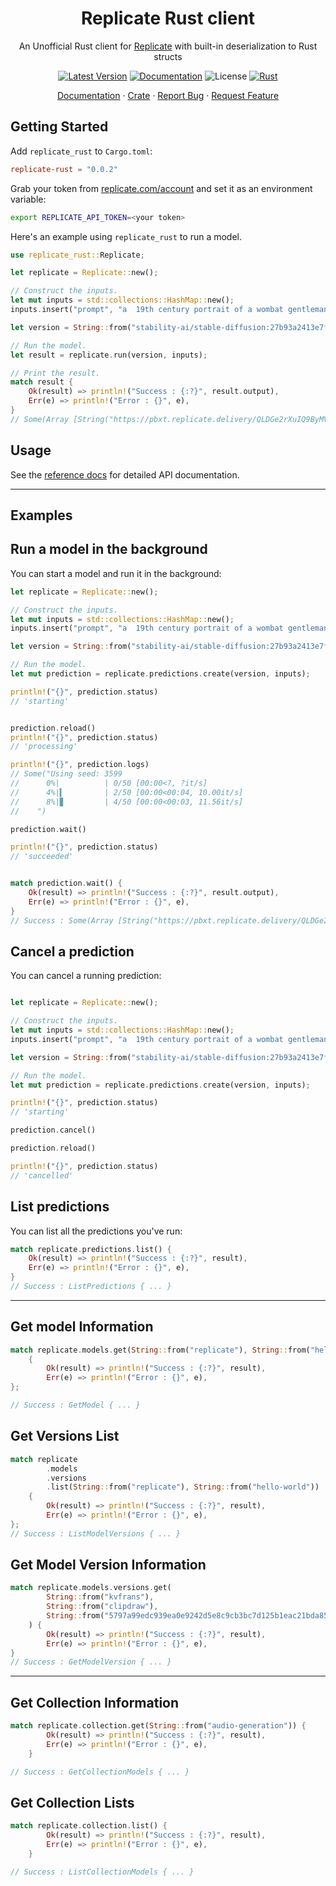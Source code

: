 <div align="center">
<h1>Replicate Rust client</h1>
</div>

<p align="center">An Unofficial Rust client for <a href="https://replicate.com">Replicate</a> with built-in deserialization to Rust structs 
<div align="center">

<!-- [![Build](https://github.com/shubhamai/replicate-rust/actions/workflows/build.yml/badge.svg)](https://github.com/shubhamai/replicate-rust/actions/workflows/build.yml) 
[![codecov](https://codecov.io/gh/shubhamai/replicate-rust/branch/main/graph/badge.svg)](https://codecov.io/gh/shubhamai/replicate-rust)-->
[![Latest Version]][crates.io] [![Documentation]][docs.rs] ![License]
[![Rust](https://img.shields.io/badge/rust-1.72%2B-blue.svg?maxAge=3600)](https://github.com/rust-lang/rust/blob/master/RELEASES.md#version-1720-2023-08-24)

</div>

<p align="center">
    <a href="https://docs.rs/replicate-rust/">Documentation</a>
    ·
    <a href="https://crates.io/crates/replicate-rust">Crate</a>
    ·
    <a href="https://github.com/shubhamai/replicate-rust/issues">Report Bug</a>
    ·
    <a href="https://github.com/shubhamai/replicate-rust/issues">Request Feature</a>

</p>


## Getting Started

Add `replicate_rust` to `Cargo.toml`:

```toml
replicate-rust = "0.0.2"
```

Grab your token from [replicate.com/account](https://replicate.com/account) and set it as an environment variable:

```sh
export REPLICATE_API_TOKEN=<your token>
```

Here's an example using `replicate_rust` to run a model. 

```rust
use replicate_rust::Replicate;

let replicate = Replicate::new();

// Construct the inputs.
let mut inputs = std::collections::HashMap::new();
inputs.insert("prompt", "a  19th century portrait of a wombat gentleman");

let version = String::from("stability-ai/stable-diffusion:27b93a2413e7f36cd83da926f3656280b2931564ff050bf9575f1fdf9bcd7478");

// Run the model.
let result = replicate.run(version, inputs);

// Print the result.
match result {
    Ok(result) => println!("Success : {:?}", result.output),
    Err(e) => println!("Error : {}", e),
}
// Some(Array [String("https://pbxt.replicate.delivery/QLDGe2rXuIQ9ByMViQEXrYCkKfDi9I3YWAzPwWsDZWMXeN7iA/out-0.png")])```
```

## Usage

See the [reference docs](https://docs.rs/replicate-rust/) for detailed API documentation.

---

## Examples

## Run a model in the background

You can start a model and run it in the background:

```rust
let replicate = Replicate::new();

// Construct the inputs.
let mut inputs = std::collections::HashMap::new();
inputs.insert("prompt", "a  19th century portrait of a wombat gentleman");

let version = String::from("stability-ai/stable-diffusion:27b93a2413e7f36cd83da926f3656280b2931564ff050bf9575f1fdf9bcd7478");

// Run the model.
let mut prediction = replicate.predictions.create(version, inputs);

println!("{}", prediction.status)
// 'starting'


prediction.reload()
println!("{}", prediction.status)
// 'processing'

println!("{}", prediction.logs)
// Some("Using seed: 3599
//      0%|          | 0/50 [00:00<?, ?it/s]
//      4%|▍         | 2/50 [00:00<00:04, 10.00it/s]
//      8%|▊         | 4/50 [00:00<00:03, 11.56it/s]
//    ")

prediction.wait()

println!("{}", prediction.status)
// 'succeeded'


match prediction.wait() {
    Ok(result) => println!("Success : {:?}", result.output),
    Err(e) => println!("Error : {}", e),
}
// Success : Some(Array [String("https://pbxt.replicate.delivery/QLDGe2rXuIQ9ByMViQEXrYCkKfDi9I3YWAzPwWsDZWMXeN7iA/out-0.png")])
```


## Cancel a prediction

You can cancel a running prediction:

```rust

let replicate = Replicate::new();

// Construct the inputs.
let mut inputs = std::collections::HashMap::new();
inputs.insert("prompt", "a  19th century portrait of a wombat gentleman");

let version = String::from("stability-ai/stable-diffusion:27b93a2413e7f36cd83da926f3656280b2931564ff050bf9575f1fdf9bcd7478");

// Run the model.
let mut prediction = replicate.predictions.create(version, inputs);

println!("{}", prediction.status)
// 'starting'

prediction.cancel()

prediction.reload()

println!("{}", prediction.status)
// 'cancelled'
```

## List predictions

You can list all the predictions you've run:

```rust
match replicate.predictions.list() {
    Ok(result) => println!("Success : {:?}", result),
    Err(e) => println!("Error : {}", e),
}
// Success : ListPredictions { ... }
```

---

## Get model Information

```rust
match replicate.models.get(String::from("replicate"), String::from("hello-world"))
    {
        Ok(result) => println!("Success : {:?}", result),
        Err(e) => println!("Error : {}", e),
};

// Success : GetModel { ... }
```

## Get Versions List

```rust
match replicate
        .models
        .versions
        .list(String::from("replicate"), String::from("hello-world"))
    {
        Ok(result) => println!("Success : {:?}", result),
        Err(e) => println!("Error : {}", e),
};
// Success : ListModelVersions { ... }
``````

## Get Model Version Information

```rust
match replicate.models.versions.get(
        String::from("kvfrans"),
        String::from("clipdraw"),
        String::from("5797a99edc939ea0e9242d5e8c9cb3bc7d125b1eac21bda852e5cb79ede2cd9b"),
    ) {
        Ok(result) => println!("Success : {:?}", result),
        Err(e) => println!("Error : {}", e),
}
// Success : GetModelVersion { ... }
```

---

## Get Collection Information

```rust
match replicate.collection.get(String::from("audio-generation")) {
        Ok(result) => println!("Success : {:?}", result),
        Err(e) => println!("Error : {}", e),
    }

// Success : GetCollectionModels { ... }
```

## Get Collection Lists

```rust
match replicate.collection.list() {
        Ok(result) => println!("Success : {:?}", result),
        Err(e) => println!("Error : {}", e),
    }

// Success : ListCollectionModels { ... }
```


[crates.io]: https://crates.io/crates/replicate-rust
[Latest Version]: https://img.shields.io/crates/v/replicate-rust.svg
[Documentation]: https://docs.rs/replicate-rust/badge.svg
[docs.rs]: https://docs.rs/replicate-rust
[License]: https://img.shields.io/crates/l/replicate-rust.svg
